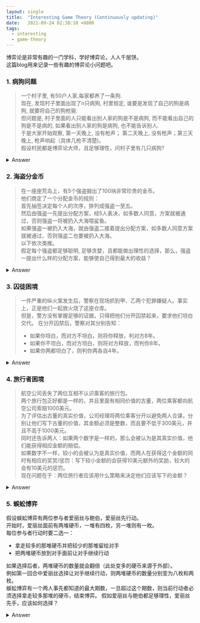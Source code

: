 ```yaml
---
layout: single
title:  "Interesting Game Theory (Continuously updating)"
date:   2021-09-24 02:38:10 +0800
tags:
  - interesting
  - game-theory
---
```

  
博弈论是非常有趣的一门学科，学好博弈论，人人千层饼。  
这篇blog用来记录一些有趣的博弈论小问题吧。  

### 1. 病狗问题  
> 一个村子里, 有50户人家,每家都养了一条狗.  
> 现在, 发现村子里面出现了n只病狗, 村里规定, 谁要是发现了自己的狗是病狗, 就要将自己的狗枪毙.  
> 但问题是, 村子里面的人只能看出别人家的狗是不是病狗, 而不能看出自己的狗是不是病的, 如果看出别人家的狗是病狗, 也不能告诉别人.  
> 于是大家开始观察, 第一天晚上, 没有枪声； 第二天晚上, 没有枪声；第三天晚上, 枪声响起（具体几枪不清楚)。  
> 假设村民都是博弈论大师，且足够理性，问村子里有几只病狗?  


<details xmlns:text-align="http://www.w3.org/1999/xhtml">
<summary>Answer</summary>   

<blockquote>
枪响了3声，共三只病狗。<br>
已知：一直村里一定存在病狗，但数量不确定。 <br>
村民只能看到别人家狗子的健康状况，且互相不能交流。<br>
如果只有一只病狗，狗主人势必发现村子里其他人的狗子都健康。<br>
好比已知屋子里3个人中至少有一个SB, 结果你发现其他俩人都不是... 答案就很明显了<br>  
所以如果只有一只bingo，第一天狗主人就会开枪。  <br>
然而第一天晚上无事发生，表明，病狗的主人还看到了其他至少一只bingo，当天晚上bingo的主人们都在等别人开枪。<br>  
第一天没有人开枪，说明至少村里有两只bingo。好比已知屋子里3个人中至少有俩是SB, 你发现面前俩人中有一个SB，那剩下的是谁不言而喻。<br>  
但是，第二天也没人开枪。 表明，bingo的主人至少看到了两只bingo, 所以他觉得第一天没人开枪正常，第二天bingo主人看到的其他两个bingo主人应该会开枪。<br>  
假定村里有3只bingo, 所以当第二天依旧没人开枪，第三天bingo主人们都意识到了一件事，自己的狗子也是bingo。<br>
好比屋子里已知有3个SB, 你只看到了俩...  <br>   
于是，第三天，枪声响起。<br>
</blockquote>
</details>

### 2. 海盗分金币  
> 在一座座荒岛上，有5个强盗掘出了100块非常珍贵的金币。  
他们商定了一个分配金币的规则：  
首先抽签决定每个人的次序，排列成强盗一至五。  
然后由强盗一先提出分配方案，经5人表决，如多数人同意，方案就被通过，否则强盗一将被扔入大海喂鲨鱼。  
如果强盗一被扔入大海，就由强盗二接着提出分配方案，如多数人同意方案就被通过，否则强盗二也要被扔入大海。  
以下依次类推。     
假定每个强盗都足够聪明, 足够贪婪，且都能做出理性的选择，那么，强盗一提出什么样的分配方案，能够使自己得到最大的收益？

<details>
<summary>Answer</summary>   

<blockquote>
[97,0,1,0,2] or [97,0,1,2,0]<br>
有没有觉得答案有些离谱？，我们慢慢分析：<br>
已知有5个海盗，各个心狠手辣，有精又贪，人均千层饼。<br>
先从海盗五开始分析，海盗五当然希望一二三四全投死，这样钱就都是自己的<br>
所以，当海盗四提出方案时（这表明海盗一二三已经全部out），海盗五必反对。<br>
因此，海盗四预判了海盗五的操作后，不会让自己成为方案的提出者<br>
这意味着，海盗四不能让海盗三死。<br>
所以，轮到海盗三提出方案时（这意味着海盗一二已经out)，预判海盗四必然同意，海盗五必然反对<br>
海盗三必然提出方案: [100, 0, 0]， 方案必然也会通过，毕竟海盗四不想死<br>
然而海盗二早已预判了海盗三的预判<br> 
所以当海盗一out后，海盗二提出方案： [98, 0, 1, 1]<br>
因为海盗四五也预判了海盗三的预判，所以会同意更有利(分到一个金币)的方案<br>
但是海盗一早已预判了海盗二的预判，只需要还海盗二的方案基础上拉拢到海盗三四五中两个人就好<br>
于是，海盗一的方案： [97, 0, 1, 2, 0] or [97, 0, 1, 0, 2]<br>
这个方案中只需要放弃海盗二，拉拢海盗三，再对海盗四五捧一踩一即可.
</blockquote>
</details>

### 3. 囚徒困境
> 一件严重的纵火案发生后，警察在现场抓到甲、乙两个犯罪嫌疑人。事实上，正是他们一起放火烧了这座仓库。  
> 但是，警方没有掌握足够的证据，只得把他们分开囚禁起来，要求他们坦白交代。
> 在分开囚禁后，警察对其分别告知：
> - 如果你坦白，而对方不坦白，则将你释放，判对方8年。
> - 如果你不坦白，而对方坦白，则将对方释放，而判你8年。
> - 如果你两都坦白了，则判你两各自4年。
    
<details>
<summary>Answer</summary>   

<table>
<thead>
<td>\</td>
<td>甲·坦白</td>   
<td>甲·不坦白</td>
</thead>
<tbody>
<tr>
<td>乙·坦白</td>
<td>
甲: 4年<br>
乙: 4年
</td>
<td>
甲: 8年<br>
乙: 0年
</td>
</tr>
<tr>
<td>乙·不坦白</td>
<td>
甲: 0年<br>
乙: 8年
</td>
<td>
甲: 0年<br>
乙: 0年
</td>
</tr>
</tbody>
</table>
<blockquote>
先提一个概念：纳什均衡<br><br>
在博弈论中，如果每个参与者都选择了自己的策略，并且没有玩家可以透过 其他参与者保持不变、自己改变策略而获益，那么当前的策略选择的集合及其相应的结果构成了纳什均衡。<br><br>
因为人性的问题，甲乙二人都会选择让自己利益最大化的方案。<br>
抛开乙的选择，甲在坦白与不坦白之前对比，根据上表的内容，明显坦白收益大于不坦白。<br>
对于乙来讲，抛开甲的选择不谈，同样坦白收益大于不坦白。<br>
因此二人最终都会选择坦白。这个结果构成了他们的纳什均衡，即甲、乙二人都无法通过改变策略而获益更多<br>
</blockquote>
</details>

### 4. 旅行者困境
> 航空公司丢失了两位互相不认识乘客的旅行包。  
> 两个旅行包正好都是一样的，并且里面有相同价值的古董，两位乘客都向航空公司索赔1000美元。  
> 为了评估出古董的真实价值，公司经理将两位乘客分开以避免两人合谋，分别让他们写下古董的价值，其金额必须是整数，而且要不低于300美元，并且不高于1000美元。  
> 同时还告诉两人：如果两个数字是一样的，那么会被认为是其真实价值，他们能获得相应金额的赔偿。  
> 如果数字不一样，较小的会被认为是真实价值，而两人在获得这个金额的同时有相应的奖赏/惩罚：写下较小金额的会获得10美元额外的奖励，较大的会有10美元的惩罚。  
> 现在问题在于：两位旅行者应该用什么策略来决定他们应该写下的金额？  

<details>
<summary>Answer</summary>

旅行者困境是一种非零和博弈，博弈双方都为了让自己收益最大化，而不考虑对方收益<br>
这个例子和囚徒困境有一点点像，比如把两位旅行者随意写金额，<br>
改为选择两个金额 500 | 600，那么这就是个囚徒困境。  <br>
这道题可以算做囚徒困境的延伸，不难看出，  <br>
当两位旅行者都选择300的时候，这个策略组合达到了纳什均衡，<br>
因为写下较小的金额会多10刀奖励，净赚9刀，双方势必互相压价，直到无价可压。<br>  
有趣的是，现实中非理性的人群往往因为不够理性而赚的更多。  <br>
这就是内卷吗？  
</details>

### 5. 蜈蚣博弈
假设蜈蚣博弈有两位参与者爱丽丝与鲍伯，爱丽丝先行动。  
开始时，爱丽丝面前有两堆硬币，一堆有四枚，另一堆则有一枚。  
每位参与者行动时要二选一：  
- 拿走较多的那堆硬币并把较少的那堆留给对手
- 把两堆硬币放到对手面前让对手继续行动  

如果选择后者，两堆硬币的数量就会翻倍（此处变多的硬币来源于外部）。  
例如第一回合中爱丽丝选择让对手继续行动，则两堆硬币的数量分别变为八枚和两枚。  
蜈蚣博弈有一个两人事先都知道的最大期数，一旦超过这个期数，则当前行动者必须选择拿走较多那堆的硬币，结束博弈。
假如爱丽丝与鲍伯都足够理性，爱丽丝先手，应该如何选择？

<details>
<summary>Answer</summary>

爱丽丝当场拿走4枚金币为最优解。无论谁先手都会拿走较多的那堆金币<br>
巧妙地点在于 初始状态下 一堆有4枚金币，另一堆只有1枚金币，无论如何翻倍，多的那一堆永远要多于少的一堆。 <br>
假设博弈进行到了最后一期，不妨设当前行动者是鲍伯，他选择背叛带来的收益大于合作带来的收益，因此他会选择背叛。  <br>
爱丽丝也知道这一点，因为鲍伯选择背叛给爱丽丝带来的收益小于爱丽丝在前一期就背叛带来的收益，所以在前一期爱丽丝就会选择背叛。  <br>
以此类推，每一期的行动者都会选择背叛<br>
</details>

